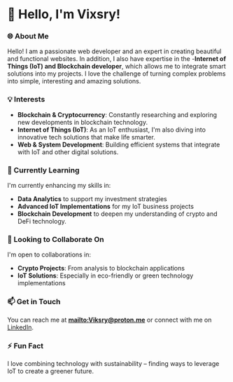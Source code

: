 # 👋 Hello, I'm Vixsry!

### 🌐 About Me
Hello! I am a passionate web developer and an expert in creating beautiful and functional websites. In addition, I also have expertise in the -**Internet of Things (IoT) and Blockchain developer**, which allows me to integrate smart solutions into my projects. I love the challenge of turning complex problems into simple, interesting and amazing solutions.

### 💡 Interests
- **Blockchain & Cryptocurrency**: Constantly researching and exploring new developments in blockchain technology.
- **Internet of Things (IoT)**: As an IoT enthusiast, I'm also diving into innovative tech solutions that make life smarter.
- **Web & System Development**: Building efficient systems that integrate with IoT and other digital solutions.

### 🚀 Currently Learning
I'm currently enhancing my skills in:
- **Data Analytics** to support my investment strategies
- **Advanced IoT Implementations** for my IoT business projects
- **Blockchain Development** to deepen my understanding of crypto and DeFi technology.

### 🤝 Looking to Collaborate On
I'm open to collaborations in:
- **Crypto Projects**: From analysis to blockchain applications
- **IoT Solutions**: Especially in eco-friendly or green technology implementations

### 📫 Get in Touch
You can reach me at **[mailto:Viksry@proton.me](mailto:Viksry@proton.me)** or connect with me on [LinkedIn](#).

### ⚡ Fun Fact
I love combining technology with sustainability – finding ways to leverage IoT to create a greener future.

<!---
Vixsry/Vixsry is a ✨ special ✨ repository because its `README.md` (this file) appears on your GitHub profile.
You can click the Preview link to take a look at your changes.
--->

